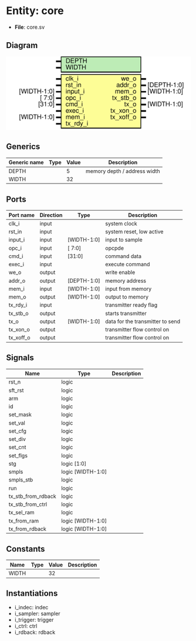 # Entity: core 

- **File**: core.sv
## Diagram

![Diagram](core.svg "Diagram")
## Generics

| Generic name | Type | Value | Description                  |
| ------------ | ---- | ----- | ---------------------------- |
| DEPTH        |      | 5     | memory depth / address width |
| WIDTH        |      | 32    |                              |
## Ports

| Port name | Direction | Type        | Description                      |
| --------- | --------- | ----------- | -------------------------------- |
| clk_i     | input     |             | system clock                     |
| rst_in    | input     |             | system reset, low active         |
| input_i   | input     | [WIDTH-1:0] | input to sample                  |
| opc_i     | input     | [ 7:0]      | opcpde                           |
| cmd_i     | input     | [31:0]      | command data                     |
| exec_i    | input     |             | execute command                  |
| we_o      | output    |             | write enable                     |
| addr_o    | output    | [DEPTH-1:0] | memory address                   |
| mem_i     | input     | [WIDTH-1:0] | input from memory                |
| mem_o     | output    | [WIDTH-1:0] | output to memory                 |
| tx_rdy_i  | input     |             | transmitter ready flag           |
| tx_stb_o  | output    |             | starts transmitter               |
| tx_o      | output    | [WIDTH-1:0] | data for the transmitter to send |
| tx_xon_o  | output    |             | transmitter flow control on      |
| tx_xoff_o | output    |             | transmitter flow control on      |
## Signals

| Name               | Type              | Description |
| ------------------ | ----------------- | ----------- |
| rst_n              | logic             |             |
| sft_rst            | logic             |             |
| arm                | logic             |             |
| id                 | logic             |             |
| set_mask           | logic             |             |
| set_val            | logic             |             |
| set_cfg            | logic             |             |
| set_div            | logic             |             |
| set_cnt            | logic             |             |
| set_flgs           | logic             |             |
| stg                | logic [1:0]       |             |
| smpls              | logic [WIDTH-1:0] |             |
| smpls_stb          | logic             |             |
| run                | logic             |             |
| tx_stb_from_rdback | logic             |             |
| tx_stb_from_ctrl   | logic             |             |
| tx_sel_ram         | logic             |             |
| tx_from_ram        | logic [WIDTH-1:0] |             |
| tx_from_rdback     | logic [WIDTH-1:0] |             |
## Constants

| Name  | Type | Value | Description |
| ----- | ---- | ----- | ----------- |
| WIDTH |      | 32    |             |
## Instantiations

- i_indec: indec
- i_sampler: sampler
- i_trigger: trigger
- i_ctrl: ctrl
- i_rdback: rdback
